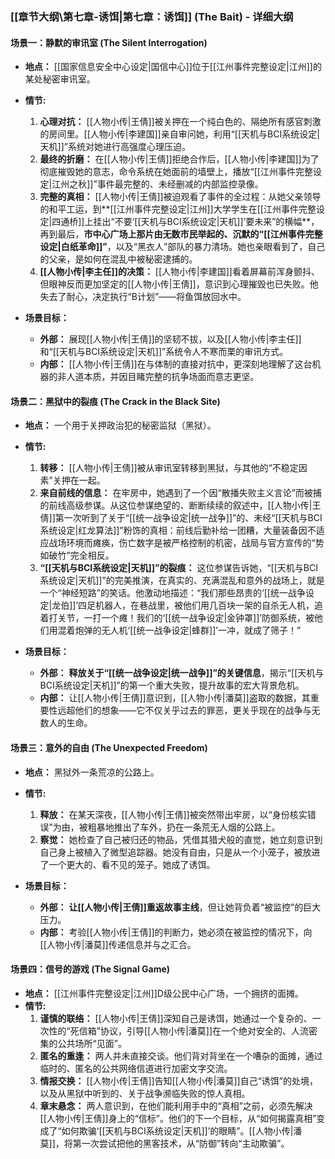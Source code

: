 ### **[[章节大纲\第七章-诱饵|第七章：诱饵]] (The Bait) - 详细大纲**

#### **场景一：静默的审讯室 (The Silent Interrogation)**

*   **地点：** [[国家信息安全中心设定|国信中心]]位于[[江州事件完整设定|江州]]的某处秘密审讯室。
*   **情节:**
    1.  **心理对抗：** [[人物小传|王倩]]被关押在一个纯白色的、隔绝所有感官刺激的房间里。[[人物小传|李建国]]亲自审问她，利用“[[天机与BCI系统设定|天机]]”系统对她进行高强度心理压迫。
    2.  **最终的折磨：** 在[[人物小传|王倩]]拒绝合作后，[[人物小传|李建国]]为了彻底摧毁她的意志，命令系统在她面前的墙壁上，播放“[[江州事件完整设定|江州之秋]]”事件最完整的、未经删减的内部监控录像。
    3.  **完整的真相：** [[人物小传|王倩]]被迫观看了事件的全过程：从她父亲领导的和平工运，到**[[江州事件完整设定|江州]]大学学生在[[江州事件完整设定|四通桥]]上挂出“不要‘[[天机与BCI系统设定|天机]]’要未来”的横幅**，再到最后，**市中心广场上那片由无数市民举起的、沉默的“[[江州事件完整设定|白纸革命]]”**，以及“黑衣人”部队的暴力清场。她也亲眼看到了，自己的父亲，是如何在混乱中被秘密逮捕的。
    4.  **[[人物小传|李主任]]的决策：** [[人物小传|李建国]]看着屏幕前浑身颤抖、但眼神反而更加坚定的[[人物小传|王倩]]，意识到心理摧毁也已失败。他失去了耐心，决定执行“B计划”——将鱼饵放回水中。

*   **场景目标：**
    *   **外部：** 展现[[人物小传|王倩]]的坚韧不拔，以及[[人物小传|李主任]]和“[[天机与BCI系统设定|天机]]”系统令人不寒而栗的审讯方式。
    *   **内部：** [[人物小传|王倩]]在与体制的直接对抗中，更深刻地理解了这台机器的非人道本质，并因目睹完整的抗争场面而意志更坚。

#### **场景二：黑狱中的裂痕 (The Crack in the Black Site)**

*   **地点：** 一个用于关押政治犯的秘密监狱（黑狱）。
*   **情节:**
    1.  **转移：** [[人物小传|王倩]]被从审讯室转移到黑狱，与其他的“不稳定因素”关押在一起。
    2.  **来自前线的信息：** 在牢房中，她遇到了一个因“散播失败主义言论”而被捕的前线高级参谋。从这位参谋绝望的、断断续续的叙述中，[[人物小传|王倩]]第一次听到了关于“[[统一战争设定|统一战争]]”的、未经“[[天机与BCI系统设定|红龙算法]]”粉饰的真相：前线后勤补给一团糟，大量装备因不适应战场环境而瘫痪，伤亡数字是被严格控制的机密，战局与官方宣传的“势如破竹”完全相反。
    3.  **“[[天机与BCI系统设定|天机]]”的裂痕：** 这位参谋告诉她，“[[天机与BCI系统设定|天机]]”的完美推演，在真实的、充满混乱和意外的战场上，就是一个“神经短路”的笑话。他激动地描述：“我们那些昂贵的‘[[统一战争设定|龙伯]]’四足机器人，在巷战里，被他们用几百块一架的自杀无人机，追着打关节，一打一个瘫！我们的‘[[统一战争设定|金钟罩]]’防御系统，被他们用混着炮弹的无人机‘[[统一战争设定|蜂群]]’一冲，就成了筛子！”

*   **场景目标：**
    *   **外部：** **释放关于“[[统一战争设定|统一战争]]”的关键信息**，揭示“[[天机与BCI系统设定|天机]]”的第一个重大失败，提升故事的宏大背景危机。
    *   **内部：** 让[[人物小传|王倩]]意识到，[[人物小传|潘莫]]盗取的数据，其重要性远超他们的想象——它不仅关乎过去的罪恶，更关乎现在的战争与无数人的生命。

#### **场景三：意外的自由 (The Unexpected Freedom)**

*   **地点：** 黑狱外一条荒凉的公路上。
*   **情节:**
    1.  **释放：** 在某天深夜，[[人物小传|王倩]]被突然带出牢房，以“身份核实错误”为由，被粗暴地推出了车外，扔在一条荒无人烟的公路上。
    2.  **察觉：** 她检查了自己被归还的物品，凭借其猎犬般的直觉，她立刻意识到自己身上被植入了微型追踪器。她没有自由，只是从一个小笼子，被放进了一个更大的、看不见的笼子。她成了诱饵。

*   **场景目标：**
    *   **外部：** **让[[人物小传|王倩]]重返故事主线**，但让她背负着“被监控”的巨大压力。
    *   **内部：** 考验[[人物小传|王倩]]的判断力，她必须在被监控的情况下，向[[人物小传|潘莫]]传递信息并与之汇合。

#### **场景四：信号的游戏 (The Signal Game)**

*   **地点：** [[江州事件完整设定|江州]]D级公民中心广场，一个拥挤的面摊。
*   **情节:**
    1.  **谨慎的联络：** [[人物小传|王倩]]深知自己是诱饵，她通过一个复杂的、一次性的“死信箱”协议，引导[[人物小传|潘莫]]在一个绝对安全的、人流密集的公共场所“见面”。
    2.  **匿名的重逢：** 两人并未直接交谈。他们背对背坐在一个嘈杂的面摊，通过临时的、匿名的公共网络信道进行加密文字交流。
    3.  **情报交换：** [[人物小传|王倩]]告知[[人物小传|潘莫]]自己“诱饵”的处境，以及从黑狱中听到的、关于战争濒临失败的惊人真相。
    4.  **章末悬念：** 两人意识到，在他们能利用手中的“真相”之前，必须先解决[[人物小传|王倩]]身上的“信标”。他们的下一个目标，从“如何揭露真相”变成了“如何欺骗‘[[天机与BCI系统设定|天机]]’的眼睛”。[[人物小传|潘莫]]，将第一次尝试把他的黑客技术，从“防御”转向“主动欺骗”。